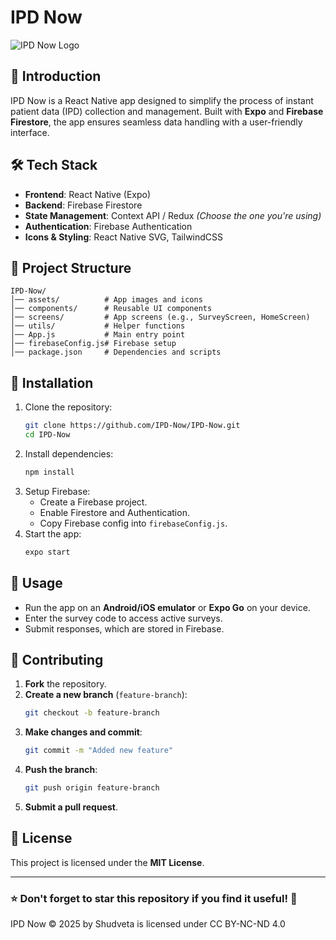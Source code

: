 # IPD Now

![IPD Now Logo](https://shudveta.in/applogo.jpeg)

## 🚀 Introduction
IPD Now is a React Native app designed to simplify the process of instant patient data (IPD) collection and management. Built with **Expo** and **Firebase Firestore**, the app ensures seamless data handling with a user-friendly interface.

## 🛠️ Tech Stack
- **Frontend**: React Native (Expo)
- **Backend**: Firebase Firestore
- **State Management**: Context API / Redux *(Choose the one you're using)*
- **Authentication**: Firebase Authentication
- **Icons & Styling**: React Native SVG, TailwindCSS

## 📂 Project Structure
```
IPD-Now/
│── assets/          # App images and icons
│── components/      # Reusable UI components
│── screens/         # App screens (e.g., SurveyScreen, HomeScreen)
│── utils/           # Helper functions
│── App.js           # Main entry point
│── firebaseConfig.js# Firebase setup
│── package.json     # Dependencies and scripts
```

## 🔧 Installation
1. Clone the repository:
   ```sh
   git clone https://github.com/IPD-Now/IPD-Now.git
   cd IPD-Now
   ```
2. Install dependencies:
   ```sh
   npm install
   ```
3. Setup Firebase:
   - Create a Firebase project.
   - Enable Firestore and Authentication.
   - Copy Firebase config into `firebaseConfig.js`.
4. Start the app:
   ```sh
   expo start
   ```

## 🎯 Usage
- Run the app on an **Android/iOS emulator** or **Expo Go** on your device.
- Enter the survey code to access active surveys.
- Submit responses, which are stored in Firebase.

## 🌟 Contributing
1. **Fork** the repository.
2. **Create a new branch** (`feature-branch`):
   ```sh
   git checkout -b feature-branch
   ```
3. **Make changes and commit**:
   ```sh
   git commit -m "Added new feature"
   ```
4. **Push the branch**:
   ```sh
   git push origin feature-branch
   ```
5. **Submit a pull request**.

## 📜 License
This project is licensed under the **MIT License**.


---
### ⭐ Don't forget to **star** this repository if you find it useful! 🚀


IPD Now © 2025 by Shudveta is licensed under CC BY-NC-ND 4.0 
